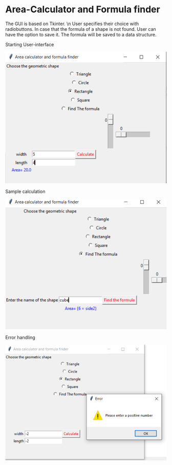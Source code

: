 # Area-Calculator and Formula finder

The GUI is based on Tkinter. \n
User specifies their choice with radiobuttons.
In case that the formula of a shape is not found. User can have the option to save it.
The formula will be saved to a data structure.



Starting User-interface

![alt text](https://github.com/Ahmed-Gebril/Area-Calculator/blob/master/area%20calculator1.PNG)


Sample calculation

![alt text](https://github.com/Ahmed-Gebril/Area-Calculator/blob/master/area%20calculator%202.PNG)


Error handling

![alt text](https://github.com/Ahmed-Gebril/Area-Calculator/blob/master/area%20calculator%203.PNG)
